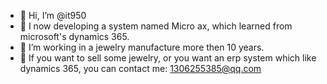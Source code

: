 - 👋 Hi, I’m @it950
- 👀 I now developing a system named Micro ax, which learned from microsoft's dynamics 365.
- 🌱 I’m working in a jewelry manufacture more then 10 years.
- 💞️ If you want to sell some jewelry, or you want an erp system which like dynamics 365, you can contact me: 1306255385@qq.com

<!---
it950/it950 is a ✨ special ✨ repository because its `README.md` (this file) appears on your GitHub profile.
You can click the Preview link to take a look at your changes.
--->
